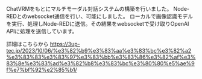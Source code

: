ChatVRMをもとにマルチモーダル対話システムの構築を行いました。
Node-REDとのwebsocket通信を行い、可能にしました。
ローカルで画像認識モデルを実行、処理しNode-REDに送信。その結果をwebsocketで受け取りOpenAI APIに処理を送信しています。

詳細はこちらから 
https://3up-tec.jp/2023/10/06/%e3%82%b9%e3%83%aa%e3%83%bc%e3%82%a2%e3%83%83%e3%83%97%e3%83%bb%e3%83%86%e3%82%af%e3%83%8e%e3%83%ad%e3%82%b8%e3%83%bc%e3%80%80%e5%ae%9f%e7%bf%92%e2%85%b1/
